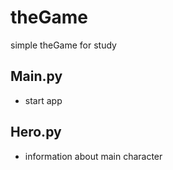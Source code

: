 # theGame
simple theGame for study

## Main.py
- start app
## Hero.py
- information about main character
